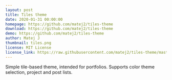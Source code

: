```yaml
---
layout: post
title: Tiles theme
date: 2020-01-31 00:00:00
homepage: https://github.com/matej2/tiles-theme
download: https://github.com/matej2/tiles-theme
demo: https://github.com/matej2/tiles-theme
author: Matej J
thumbnail: tiles.png
license: MIT License
license_link: https://raw.githubusercontent.com/matej2/tiles-theme/master/LICENSE
---
```


Simple tile-based theme, intended for portfolios. Supports color theme selection, project and post lists.
